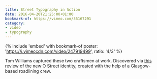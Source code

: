 ```yaml
---
title: Street Typography in Action
date: 2016-04-20T21:25:00+01:00
bookmark-of: https://vimeo.com/36167291
category:
- video
- typography
---
```

{% include 'embed' with bookmark-of
  poster: 'https://i.vimeocdn.com/video/247919499',
  ratio: '4/3'
%}

Tom Williams captured these two craftsmen at work. Discovered via [this review][1] of the new [O Street][2] identity, created with the help of a Glasgow-based roadlining crew.

[1]: https://www.underconsideration.com/brandnew/archives/new_logo_and_identity_by_and_for_o_street.php
[2]: https://www.ostreet.co.uk
